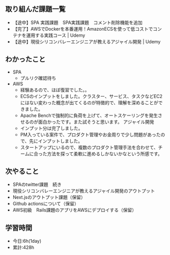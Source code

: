## 取り組んだ課題一覧
- 【途中】SPA 実践課題　SPA実践課題　コメント削除機能を追加
- 【完了】AWSでDockerを本番運用！AmazonECSを使って低コストでコンテナを運用する実践コース | Udemy
- 【途中】現役シリコンバレーエンジニアが教えるアジャイル開発 | Udemy
## わかったこと
- SPA
  - プルリク確認待ち
- AWS
  - 経験あるので、ほぼ復習でした。。
  - ECSのインプットをしました。クラスター、サービス、タスクなどEC2にはない変わった概念が出てくるのが特徴的で、理解を深めることができました。
  - Apache Benchで強制的に負荷を上げて、オートスケーリングを発生させるのが面白かったです。また試そうと思います。
  アジャイル開発
  - インプット分は完了しました。
  - PM入っている案件で、プロダクト管理やお金周りで少し問題があったので、先にインプットしました。
  - スタートアップにいるので、複数のプロダクト管理手法を合わせて、チームに合った方法を探って柔軟に進めるしかないかなという所感です。
## 次やること
- SPAのtwitter課題　続き
- 現役シリコンバレーエンジニアが教えるアジャイル開発のアウトプット
- Next.jsのアウトプット課題（保留）
- Github actionsについて（保留）
- AWS初級　Rails課題のアプリをAWSにデプロイする（保留）

## 学習時間
- 今日:6h(1day)
- 累計:428h
